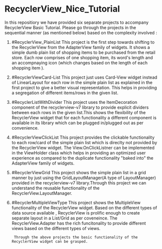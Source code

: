 # RecyclerView_Nice_Tutorial

In this repositiory we have provided six separate projects to accompany RecyclerView Basic Tutorial.
Please go through the projects in the sequential manner (as mentioned below) based on the complexity involved :

1) #RecyclerView_PlainList
    This project is the first step towards shifting to the RecyclerView from the AdapterView family of widgets. It shows a simple dumb plain list of shopping items to be purchased from the retail store. Each row comprises of one shopping item, its word's length and an accompnaying icon (which changes based on the length of each shopping item ).
    
2) #RecyclerViewCard-List
     This project just uses Card-View widget instead of LinearLayout for each row in the simple plain list as explained in the first project to give a better visual representation. This helps in providing a segregation of different items/rows in the given list.
    
3) #RecyclerListWithDivider
      This project uses the ItemDecoration component of the recyclerview-v7 library to provide explicit dividers between each rows in the given list.This shows the flexibility of the RecyclerView widget that for each functionality a different component is available in its library which can be plugged in/plugged out as per convenience. 
      
4) #RecyclerViewClickList
       This project provides the clickable functionality to each row/card of the simple plain list which is direclty not provided by the RecyclerView widget. The View.OnClickListner can be implemented in the ViewHolder class which helps in providing an optimized user experience as compared to the duplicate functionality "baked into" the AdapterView family of widgets. 
       
5) #RecyclerViewGrid
        This project shows the simple plain list in a grid manner by just using the GridLayoutManager(A type of LayoutManager) provided in the recyclerview-v7 library.Through this project we can understand the reusable functionality of the RecyclerView.LayoutManager. 

6) #RecyclerMultipleViewType
        This project shows the MultipleView functionality of the RecyclerView widget. Based on the different types of data source available , RecyclerView is prolific enough to create separate layout in a List/Grid as per coveneince. The RecyclerView.Adapter has the rich funcitonality to provide different views based on the different types of views. 
        
        Through the above projects the basic functionality of the RecyclerView widget can be grasped. 
      
